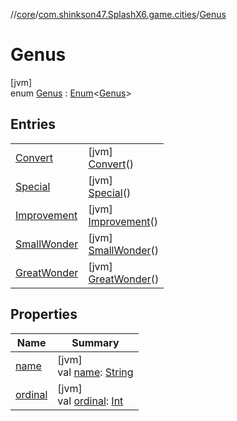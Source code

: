//[core](../../../index.md)/[com.shinkson47.SplashX6.game.cities](../index.md)/[Genus](index.md)

# Genus

[jvm]\
enum [Genus](index.md) : [Enum](https://kotlinlang.org/api/latest/jvm/stdlib/kotlin/-enum/index.html)&lt;[Genus](index.md)&gt;

## Entries

| | |
|---|---|
| [Convert](-convert/index.md) | [jvm]<br>[Convert](-convert/index.md)() |
| [Special](-special/index.md) | [jvm]<br>[Special](-special/index.md)() |
| [Improvement](-improvement/index.md) | [jvm]<br>[Improvement](-improvement/index.md)() |
| [SmallWonder](-small-wonder/index.md) | [jvm]<br>[SmallWonder](-small-wonder/index.md)() |
| [GreatWonder](-great-wonder/index.md) | [jvm]<br>[GreatWonder](-great-wonder/index.md)() |

## Properties

| Name | Summary |
|---|---|
| [name](../../com.shinkson47.SplashX6.utility.configuration/-language-config/-languages/en/index.md#-372974862%2FProperties%2F971615585) | [jvm]<br>val [name](../../com.shinkson47.SplashX6.utility.configuration/-language-config/-languages/en/index.md#-372974862%2FProperties%2F971615585): [String](https://kotlinlang.org/api/latest/jvm/stdlib/kotlin/-string/index.html) |
| [ordinal](../../com.shinkson47.SplashX6.utility.configuration/-language-config/-languages/en/index.md#-739389684%2FProperties%2F971615585) | [jvm]<br>val [ordinal](../../com.shinkson47.SplashX6.utility.configuration/-language-config/-languages/en/index.md#-739389684%2FProperties%2F971615585): [Int](https://kotlinlang.org/api/latest/jvm/stdlib/kotlin/-int/index.html) |
